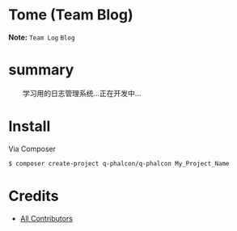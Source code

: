 # Tome (Team Blog)

**Note:** ```Team Log``` ```Blog``` 


# summary
　　学习用的日志管理系统...正在开发中...


# Install

Via Composer

``` bash
$ composer create-project q-phalcon/q-phalcon My_Project_Name
```

# Credits

- [All Contributors][link-contributors]


[link-contributors]: ../../contributors
